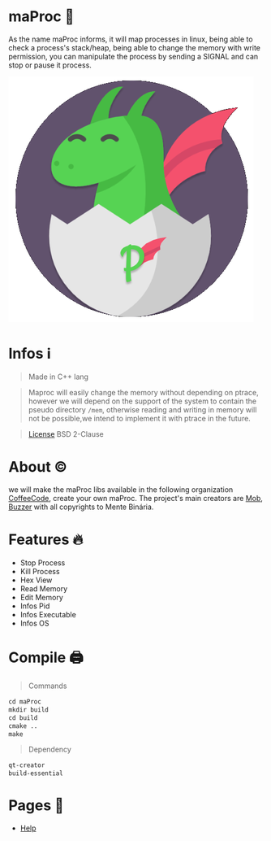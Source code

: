 # maProc 🐉
As the name maProc informs, it will map processes in linux, being able  to check a process's stack/heap, being able to change the memory with write permission,  you can manipulate the process by sending a SIGNAL and can stop or pause it process.

![Icon](src/assets/maProc.png)


# Infos ℹ️
> Made in C++ lang

> Maproc will easily change the memory without depending on ptrace, however we will depend on the support of the system to contain the pseudo directory `/mem`, otherwise reading and writing in memory will not be possible,we intend to implement it with ptrace in the future.

> [License](LICENSE) BSD 2-Clause

# About ©️ 
we will make the maProc libs available in the following organization [CoffeeCode](https://github.com/0xc0ffeec0de), create your own maProc.
The project's main creators are [Mob](https://github.com/VitorMob), [Buzzer](https://github.com/AandersonL) with all copyrights to Mente Binária.


# Features 🔥

* Stop Process 
* Kill Process
* Hex View
* Read Memory
* Edit Memory
* Infos Pid
* Infos Executable
* Infos OS

# Compile 🖨️

> Commands 
 
    cd maProc
    mkdir build
    cd build
    cmake ..
    make


> Dependency
 
    qt-creator
    build-essential
    
# Pages 📄

* [Help](https://github.com/mentebinaria/maProc/wiki/Help)
